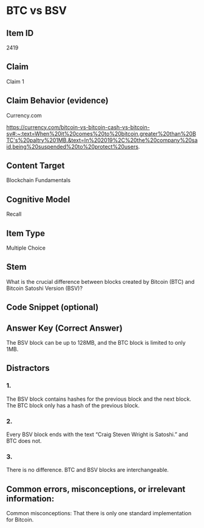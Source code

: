 # BTC vs BSV

## Item ID
2419

## Claim
Claim 1

## Claim Behavior (evidence)
Currency.com

https://currency.com/bitcoin-vs-bitcoin-cash-vs-bitcoin-sv#:~:text=When%20it%20comes%20to%20bitcoin,greater%20than%20BTC's%20paltry%201MB.&text=In%202019%2C%20the%20company%20said,being%20suspended%20to%20protect%20users. 

## Content Target
Blockchain Fundamentals

## Cognitive Model
Recall

## Item Type
Multiple Choice

## Stem
What is the crucial difference between blocks created by Bitcoin (BTC) and Bitcoin Satoshi Version (BSV)?

## Code Snippet (optional)

## Answer Key (Correct Answer)
The BSV block can be up to 128MB, and the BTC block is limited to only 1MB.

## Distractors
### 1.
The BSV block contains hashes for the previous block and the next block.  The BTC block only has a hash of the previous block.

### 2.
Every BSV block ends with the text “Craig Steven Wright is Satoshi.” and BTC does not.

### 3.
There is no difference.  BTC and BSV blocks are interchangeable.

## Common errors, misconceptions, or irrelevant information:
Common misconceptions: That there is only one standard implementation for Bitcoin.

